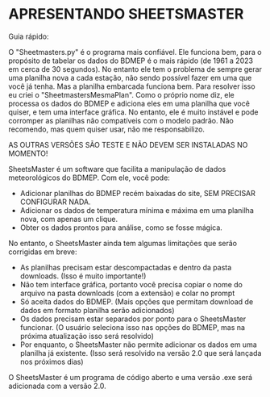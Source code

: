 # APRESENTANDO SHEETSMASTER

Guia rápido:

O "Sheetmasters.py" é o programa mais confiável. Ele funciona bem, para o propósito de tabelar os dados do BDMEP é o mais rápido (de 1961 a 2023 em cerca de 30 segundos).
No entanto ele tem o problema de sempre gerar uma planilha nova a cada estação, não sendo possível fazer em uma que você já tenha. Mas a planilha embarcada funciona bem.
Para resolver isso eu criei o "SheetmastersMesmaPlan". Como o próprio nome diz, ele processa os dados do BDMEP e adiciona eles em uma planilha que você quiser, e tem uma interface gráfica. No entanto, ele é muito instável e pode corromper as planilhas não compatíveis com o modelo padrão. Não recomendo, mas quem quiser usar, não me responsabilizo.

AS OUTRAS VERSÕES SÃO TESTE E NÃO DEVEM SER INSTALADAS NO MOMENTO!

SheetsMaster é um software que facilita a manipulação de dados meteorológicos do BDMEP. Com ele, você pode:

- Adicionar planilhas do BDMEP recém baixadas do site, SEM PRECISAR CONFIGURAR NADA.
- Adicionar os dados de temperatura mínima e máxima em uma planilha nova, com apenas um clique.
- Obter os dados prontos para análise, como se fosse mágica.

No entanto, o SheetsMaster ainda tem algumas limitações que serão corrigidas em breve:

- As planilhas precisam estar descompactadas e dentro da pasta downloads. (Isso é muito importante!)
- Não tem interface gráfica, portanto você precisa copiar o nome do arquivo na pasta downloads (com a extensão) e colar no prompt
- Só aceita dados do BDMEP. (Mais opções que permitam download de dados em formato planilha serão adicionados)
- Os dados precisam estar separados por ponto para o SheetsMaster funcionar. (O usuário seleciona isso nas opções do BDMEP, mas na próxima atualização isso será resolvido)
- Por enquanto, o SheetsMaster não permite adicionar os dados em uma planilha já existente. (Isso será resolvido na versão 2.0 que será lançada nos próximos dias)

O SheetsMaster é um programa de código aberto e uma versão .exe será adicionada com a versão 2.0.
